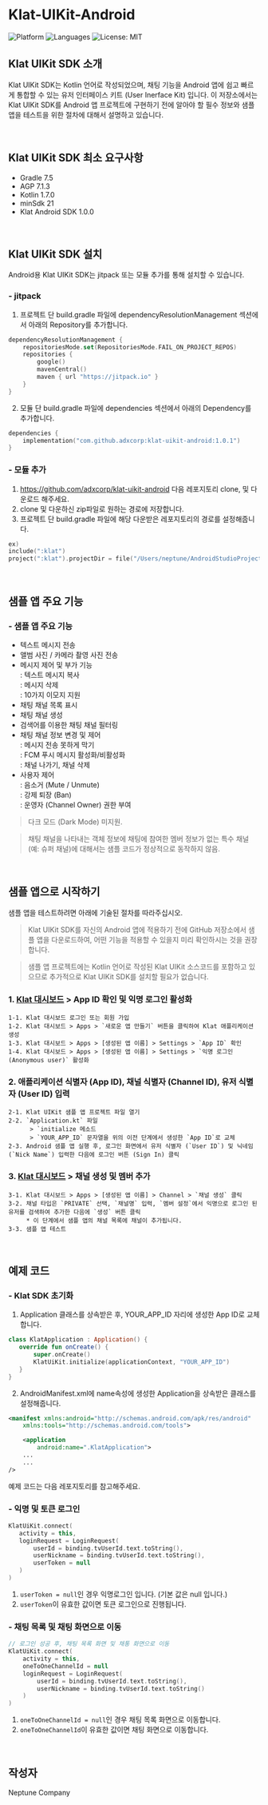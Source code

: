 
# Klat-UIKit-Android

![Platform](https://img.shields.io/badge/platform-Android-green.svg)
![Languages](https://img.shields.io/badge/language-Kotlin-purple.svg)
![License: MIT](https://img.shields.io/badge/License-MIT-yellow.svg)

## Klat UIKit SDK  소개

Klat UIKit SDK는 Kotlin 언어로 작성되었으며, 채팅 기능을 Android 앱에 쉽고 빠르게 통합할 수 있는 유저 인터페이스 키트 (User Inerface Kit) 입니다. 이 저장소에서는 Klat UIKit SDK를 Android 앱 프로젝트에 구현하기 전에 알아야 할 필수 정보와 샘플 앱을 테스트을 위한 절차에 대해서 설명하고 있습니다.

<br />

## Klat UIKit SDK 최소 요구사항

- Gradle 7.5
- AGP 7.1.3
- Kotlin 1.7.0
- minSdk 21
- Klat Android SDK 1.0.0

<br />

## Klat UIKit SDK 설치
Android용 Klat UIKit SDK는 jitpack 또는 모듈 추가를 통해 설치할 수 있습니다.

 ### - jitpack 
1. 프로젝트 단 build.gradle 파일에 dependencyResolutionManagement 섹션에서 아래의 Repository를 추가합니다.
```kotlin
dependencyResolutionManagement {
    repositoriesMode.set(RepositoriesMode.FAIL_ON_PROJECT_REPOS)
    repositories {
        google()
        mavenCentral()
        maven { url "https://jitpack.io" }
    }
}
```

2. 모듈 단 build.gradle 파일에 dependencies 섹션에서 아래의 Dependency를 추가합니다.
```kotlin
dependencies {
    implementation("com.github.adxcorp:klat-uikit-android:1.0.1")
}
```

### - 모듈 추가
1. https://github.com/adxcorp/klat-uikit-android 다음 레포지토리 clone, 및 다운로드 해주세요.
1. clone 및 다운하신 zip파일로 원하는 경로에 저장합니다.
2. 프로젝트 단 build.gradle 파일에 해당 다운받은 레포지토리의 경로를 설정해줍니다.
```kotlin
ex)
include(":klat")
project(":klat").projectDir = file("/Users/neptune/AndroidStudioProjects/klat-uikit-android/app")
```

<br />

## 샘플 앱 주요 기능

### - 샘플 앱 주요 기능
- 텍스트 메시지 전송
- 앨범 사진 / 카메라 촬영 사진 전송
- 메시지 제어 및 부가 기능
    <br />: 텍스트 메시지 복사 
    <br />: 메시지 삭제 
    <br />: 10가지 이모지 지원
- 채팅 채널 목록 표시 
- 채팅 채널 생성
- 검색어를 이용한 채팅 채널 필터링
- 채팅 채널 정보 변경 및 제어
    <br />: 메시지 전송 못하게 막기 
    <br />: FCM 푸시 메시지 활성화/비활성화
    <br />: 채널 나가기, 채널 삭제
- 사용자 제어 
    <br />: 음소거  (Mute / Unmute)
    <br />: 강제 퇴장 (Ban)
    <br />: 운영자 (Channel Owner) 권한 부여
    
> 다크 모드 (Dark Mode) 미지원. 

> 채팅 채널을 나타내는 객체 정보에 채팅에 참여한 멤버 정보가 없는 특수 채널 (예: 슈퍼 채널)에 대해서는 샘플 코드가 정상적으로 동작하지 않음. 

<br />

## 샘플 앱으로 시작하기
샘플 앱을 테스트하려면 아래에 기술된 절차를 따라주십시오.
>Klat UIKit SDK를 자신의 Android 앱에 적용하기 전에 GitHub 저장소에서 샘플 앱을 다운로드하여, 어떤 기능을 적용할 수 있을지 미리 확인하시는 것을 권장합니다.

>샘플 앱 프로젝트에는 Kotlin 언어로 작성된 Klat UIKit 소스코드를 포함하고 있으므로 추가적으로 Klat UIKit SDK를 설치할 필요가 없습니다.

### 1. [Klat 대시보드](https://www.klat.kr/) > App ID 확인 및 익명 로그인 활성화
```
1-1. Klat 대시보드 로그인 또는 회원 가입
1-2. Klat 대시보드 > Apps > `새로운 앱 만들기` 버튼을 클릭하여 Klat 애플리케이션 생성
1-3. Klat 대시보드 > Apps > [생성된 앱 이름] > Settings > `App ID` 확인
1-4. Klat 대시보드 > Apps > [생성된 앱 이름] > Settings > `익명 로그인 (Anonymous user)` 활성화
```
### 2. 애플리케이션 식별자 (App ID), 채널 식별자 (Channel ID), 유저 식별자 (User ID) 입력
```
2-1. Klat UIKit 샘플 앱 프로젝트 파일 열기
2-2. `Application.kt` 파일 
      > `initialize 메소드 
      > `YOUR_APP_ID` 문자열을 위의 이전 단계에서 생성한 `App ID`로 교체
2-3. Android 샘플 앱 실행 후, 로그인 화면에서 유저 식별자 (`User ID`) 및 닉네임 (`Nick Name`) 입력한 다음에 로그인 버튼 (Sign In) 클릭
```

### 3. [Klat 대시보드](https://www.klat.kr/) > 채널 생성 및 멤버 추가
```
3-1. Klat 대시보드 > Apps > [생성된 앱 이름] > Channel > `채널 생성` 클릭
3-2. 채널 타입은 `PRIVATE` 선택, `채널명` 입력, `멤버 설정`에서 익명으로 로그인 된 유저를 검색하여 추가한 다음에 `생성` 버튼 클릭
     * 이 단계에서 샘플 앱의 채널 목록에 채널이 추가됩니다.
3-3. 샘플 앱 테스트
```
<br />

## 예제 코드 

### - Klat SDK 초기화 
1. Application 클래스를 상속받은 후, YOUR_APP_ID 자리에 생성한 App ID로 교체합니다.
 ```kotlin
class KlatApplication : Application() {
    override fun onCreate() {
        super.onCreate()
        KlatUiKit.initialize(applicationContext, "YOUR_APP_ID")
    }
}
```

2. AndroidManifest.xml에 name속성에 생성한 Application을 상속받은 클래스를 설정해줍니다.
```xml
<manifest xmlns:android="http://schemas.android.com/apk/res/android"
    xmlns:tools="http://schemas.android.com/tools">

    <application
        android:name=".KlatApplication">
    ...
    ...
/>
```

예제 코드는 다음 레포지토리를 참고해주세요.

### - 익명 및 토큰 로그인
 ```kotlin
KlatUiKit.connect(
    activity = this,
    loginRequest = LoginRequest(
        userId = binding.tvUserId.text.toString(),
        userNickname = binding.tvUserId.text.toString(),
        userToken = null
    )
)
```
1. `userToken = null`인 경우 익명로그인 입니다. (기본 값은 null 입니다.)
2. `userToken`이 유효한 값이면 토큰 로그인으로 진행됩니다.

### - 채팅 목록 및 채팅 화면으로 이동
```kotlin                
// 로그인 성공 후, 채팅 목록 화면 및 채통 화면으로 이동
KlatUiKit.connect(
    activity = this,
    oneToOneChannelId = null
    loginRequest = LoginRequest(
        userId = binding.tvUserId.text.toString(),
        userNickname = binding.tvUserId.text.toString()
    )
)
```
1. `oneToOneChannelId = null`인 경우 채팅 목록 화면으로 이동합니다.
2. `oneToOneChannelId`이 유효한 값이면 채팅 화면으로 이동합니다.

<br />

## 작성자

Neptune Company

<br />
